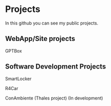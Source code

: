 # Projects
In this github you can see my public projects.
## WebApp/Site projects
GPTBox

## Software Development Projects
SmartLocker

R4Car

ConAmbiente (Thales project) (In development)
